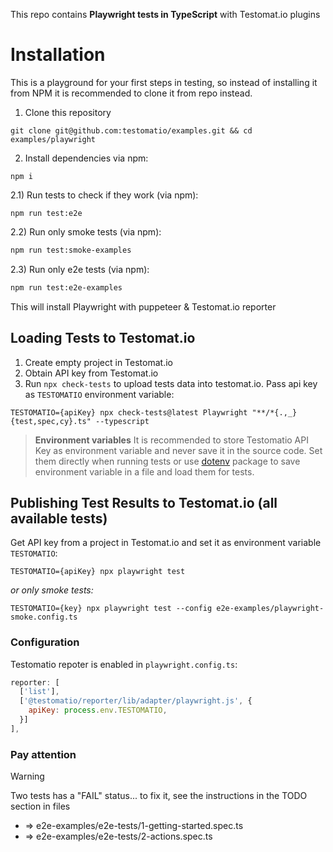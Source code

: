 This repo contains **Playwright tests in TypeScript** with Testomat.io plugins

# Installation

This is a playground for your first steps in testing, so instead of installing it from NPM it is recommended to clone it from repo instead.

1) Clone this repository

```
git clone git@github.com:testomatio/examples.git && cd examples/playwright
```

2) Install dependencies via npm:

```
npm i
```

2.1) Run tests to check if they work (via npm):

```
npm run test:e2e
```

2.2) Run only smoke tests (via npm):

```sh
npm run test:smoke-examples
```

2.3) Run only e2e tests (via npm):

```sh
npm run test:e2e-examples
```

This will install Playwright with puppeteer & Testomat.io reporter

## Loading Tests to Testomat.io

1. Create empty project in Testomat.io
2. Obtain API key from Testomat.io
2. Run `npx check-tests` to upload tests data into testomat.io. Pass api key as `TESTOMATIO` environment variable:

```
TESTOMATIO={apiKey} npx check-tests@latest Playwright "**/*{.,_}{test,spec,cy}.ts" --typescript
```

> **Environment variables** It is recommended to store Testomatio API Key as environment variable and never save it in the source code. Set them directly when running tests or use [dotenv](https://www.npmjs.com/package/dotenv) package to save environment variable in a file and load them for tests.

## Publishing Test Results to Testomat.io (all available tests)

Get API key from a project in Testomat.io and set it as environment variable `TESTOMATIO`:

```
TESTOMATIO={apiKey} npx playwright test
```

_or only smoke tests:_
```
TESTOMATIO={key} npx playwright test --config e2e-examples/playwright-smoke.config.ts
```

### Configuration

Testomatio repoter is enabled in `playwright.config.ts`:

```js
reporter: [
  ['list'],
  ['@testomatio/reporter/lib/adapter/playwright.js', {
    apiKey: process.env.TESTOMATIO,
  }]
],
```

### Pay attention

> [!WARNING]
> Two tests has a "FAIL" status... to fix it, see the instructions in the TODO section in files 
> * => e2e-examples/e2e-tests/1-getting-started.spec.ts
> * => e2e-examples/e2e-tests/2-actions.spec.ts